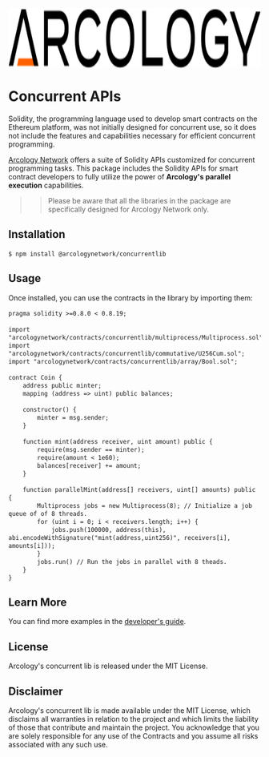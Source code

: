 <div align="left">
  <img src="./img/arcology-logo-text-dark-transparent.svg" alt="Your Image Alt Text" height="120px" align="center"/>
</div>

<!-- [![NPM Package](https://img.shields.io/badge/npm-%F0%9F%93%84-grey)](https://www.npmjs.org/package/arcologynetwork)
[![Docs](https://img.shields.io/badge/docs-%F0%9F%93%84-grey)](https://doc.arcology.network/arcology-concurrent-programming-guide/)
[![Docs](https://img.shields.io/badge/solidity-%F0%9F%93%84-grey)](https://www.arcology.network) -->

# Concurrent APIs

Solidity, the programming language used to develop smart contracts on the Ethereum platform, was not initially designed for concurrent use, so it does not include the features and capabilities necessary for efficient concurrent programming. 

[Arcology Network](https://arcology.network) offers a suite of Solidity APIs customized for concurrent programming tasks. This package includes the Solidity APIs for  smart contract developers to fully utilize the power of **Arcology's parallel execution** capabilities. 

>>Please be aware that all the libraries in the package are specifically designed for Arcology Network only.

  
## Installation

``` shell
$ npm install @arcologynetwork/concurrentlib
```

## Usage

Once installed, you can use the contracts in the library by importing them:

```solidity
pragma solidity >=0.8.0 < 0.8.19;

import "arcologynetwork/contracts/concurrentlib/multiprocess/Multiprocess.sol";
import "arcologynetwork/contracts/concurrentlib/commutative/U256Cum.sol";
import "arcologynetwork/contracts/concurrentlib/array/Bool.sol";

contract Coin {
    address public minter;
    mapping (address => uint) public balances;

    constructor() {
        minter = msg.sender;
    }

    function mint(address receiver, uint amount) public {
        require(msg.sender == minter);
        require(amount < 1e60);
        balances[receiver] += amount;
    }

    function parallelMint(address[] receivers, uint[] amounts) public {
        Multiprocess jobs = new Multiprocess(8); // Initialize a job queue of of 8 threads.
        for (uint i = 0; i < receivers.length; i++) {
            jobs.push(100000, address(this), abi.encodeWithSignature("mint(address,uint256)", receivers[i], amounts[i]));
        }
        jobs.run() // Run the jobs in parallel with 8 theads.
    }
}
```

## Learn More

You can find more examples in the [developer's guide](https://doc.arcology.network/arcology-concurrent-programming-guide/).

## License

Arcology's concurrent lib is released under the MIT License.

## Disclaimer

Arcology's concurrent lib is made available under the MIT License, which disclaims all warranties in relation to the project and which limits the liability of those that contribute and maintain the project. You acknowledge that you are solely responsible for any use of the Contracts and you assume all risks associated with any such use.
